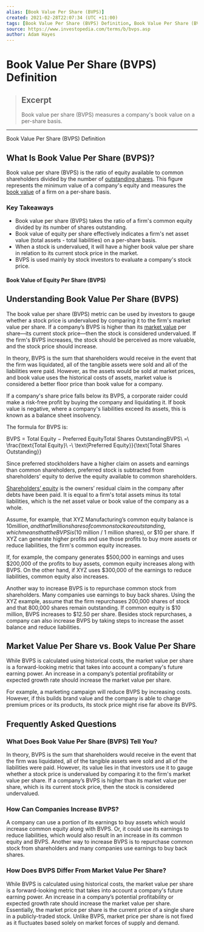 ```yaml
---
alias: [Book Value Per Share (BVPS)]
created: 2021-02-28T22:07:34 (UTC +11:00)
tags: [Book Value Per Share (BVPS) Definition, Book Value Per Share (BVPS) Definition]
source: https://www.investopedia.com/terms/b/bvps.asp
author: Adam Hayes
---
```


# Book Value Per Share (BVPS) Definition

> ## Excerpt
> Book value per share (BVPS) measures a company's book value on a per-share basis.

---

Book Value Per Share (BVPS) Definition
## What Is Book Value Per Share (BVPS)?

Book value per share (BVPS) is the ratio of equity available to common shareholders divided by the number of [outstanding shares](https://www.investopedia.com/terms/o/outstandingshares.asp). This figure represents the minimum value of a company's equity and measures the [book value](https://www.investopedia.com/terms/b/bookvalue.asp) of a firm on a per-share basis.

### Key Takeaways

-   Book value per share (BVPS) takes the ratio of a firm's common equity divided by its number of shares outstanding.
-   Book value of equity per share effectively indicates a firm's net asset value (total assets - total liabilities) on a per-share basis.
-   When a stock is undervalued, it will have a higher book value per share in relation to its current stock price in the market.
-   BVPS is used mainly by stock investors to evaluate a company's stock price.

#### Book Value of Equity Per Share (BVPS)

## Understanding Book Value Per Share (BVPS)

The book value per share (BVPS) metric can be used by investors to gauge whether a stock price is undervalued by comparing it to the firm's market value per share. If a company’s BVPS is higher than its [market value](https://www.investopedia.com/terms/m/marketvalue.asp) per share—its current stock price—then the stock is considered undervalued. If the firm's BVPS increases, the stock should be perceived as more valuable, and the stock price should increase.

In theory, BVPS is the sum that shareholders would receive in the event that the firm was liquidated, all of the tangible assets were sold and all of the liabilities were paid. However, as the assets would be sold at market prices, and book value uses the historical costs of assets, market value is considered a better floor price than book value for a company.

If a company's share price falls below its BVPS, a corporate raider could make a risk-free profit by buying the company and liquidating it. If book value is negative, where a company's liabilities exceed its assets, this is known as a balance sheet insolvency.

The formula for BVPS is:

BVPS \= Total Equity − Preferred EquityTotal Shares OutstandingBVPS\\ =\\ \\frac{\\text{Total Equity}\\ -\\ \\text{Preferred Equity}}{\\text{Total Shares Outstanding}}

Since preferred stockholders have a higher claim on assets and earnings than common shareholders, preferred stock is subtracted from shareholders' equity to derive the equity available to common shareholders.

[Shareholders’ equity](https://www.investopedia.com/terms/s/shareholdersequity.asp) is the owners’ residual claim in the company after debts have been paid. It is equal to a firm's total assets minus its total liabilities, which is the net asset value or book value of the company as a whole.

Assume, for example, that XYZ Manufacturing’s common equity balance is $10 million, and that 1 million shares of common stock are outstanding, which means that the BVPS is ($10 million / 1 million shares), or $10 per share. If XYZ can generate higher profits and use those profits to buy more assets or reduce liabilities, the firm's common equity increases.

If, for example, the company generates $500,000 in earnings and uses $200,000 of the profits to buy assets, common equity increases along with BVPS. On the other hand, if XYZ uses $300,000 of the earnings to reduce liabilities, common equity also increases.

Another way to increase BVPS is to repurchase common stock from shareholders. Many companies use earnings to buy back shares. Using the XYZ example, assume that the firm repurchases 200,000 shares of stock and that 800,000 shares remain outstanding. If common equity is $10 million, BVPS increases to $12.50 per share. Besides stock repurchases, a company can also increase BVPS by taking steps to increase the asset balance and reduce liabilities.

## Market Value Per Share vs. Book Value Per Share

While BVPS is calculated using historical costs, the market value per share is a forward-looking metric that takes into account a company's future earning power. An increase in a company’s potential profitability or expected growth rate should increase the market value per share.

For example, a marketing campaign will reduce BVPS by increasing costs. However, if this builds brand value and the company is able to charge premium prices or its products, its stock price might rise far above its BVPS.

## Frequently Asked Questions

### What Does Book Value Per Share (BVPS) Tell You?

In theory, BVPS is the sum that shareholders would receive in the event that the firm was liquidated, all of the tangible assets were sold and all of the liabilities were paid. However, its value lies in that investors use it to gauge whether a stock price is undervalued by comparing it to the firm's market value per share. If a company’s BVPS is higher than its market value per share, which is its current stock price, then the stock is considered undervalued.

### How Can Companies Increase BVPS?

A company can use a portion of its earnings to buy assets which would increase common equity along with BVPS. Or, it could use its earnings to reduce liabilities, which would also result in an increase in its common equity and BVPS. Another way to increase BVPS is to repurchase common stock from shareholders and many companies use earnings to buy back shares.

### How Does BVPS Differ From Market Value Per Share?

While BVPS is calculated using historical costs, the market value per share is a forward-looking metric that takes into account a company's future earning power. An increase in a company’s potential profitability or expected growth rate should increase the market value per share. Essentially, the market price per share is the current price of a single share in a publicly-traded stock. Unlike BVPS, market price per share is not fixed as it fluctuates based solely on market forces of supply and demand.
